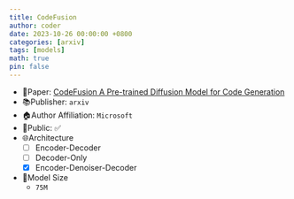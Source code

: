 ```yaml
---
title: CodeFusion
author: coder
date: 2023-10-26 00:00:00 +0800
categories: [arxiv]
tags: [models]
math: true
pin: false
---
```

- 📙Paper: [CodeFusion A Pre-trained Diffusion Model for Code Generation](https://arxiv.org/pdf/2310.17680v1.pdf)
- 📚Publisher: `arxiv`
- 🏠Author Affiliation: `Microsoft`
- 🔑Public: ✅
- 🌐Architecture
  + [ ] Encoder-Decoder
  + [ ] Decoder-Only
  + [x] Encoder-Denoiser-Decoder
- 📏Model Size
  + `75M`
